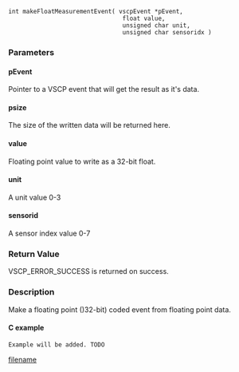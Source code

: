 

```clike
int makeFloatMeasurementEvent( vscpEvent *pEvent, 
                                float value,
                                unsigned char unit,
                                unsigned char sensoridx )
```

### Parameters

#### pEvent
Pointer to a VSCP event that will get the result as it's data.

#### psize
The size of the written data will be returned here.

#### value
Floating point value to write as a 32-bit float.

#### unit
A unit value 0-3

#### sensorid
A sensor index value 0-7

### Return Value
VSCP_ERROR_SUCCESS is returned on success.

### Description
Make a floating point ()32-bit) coded event from floating point data.

#### C example

```clike
Example will be added. TODO
```



[filename](./bottom_copyright.md ':include')